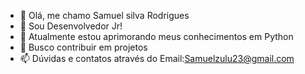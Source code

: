 - 👋 Olá, me chamo Samuel silva Rodrigues
- 👀 Sou Desenvolvedor Jr!
- 🌱 Atualmente estou aprimorando meus conhecimentos em Python
- 💞️ Busco contribuir em projetos
- 📫 Dúvidas e contatos através do Email:Samuelzulu23@gmail.com
